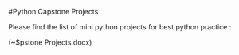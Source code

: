 
#Python Capstone Projects

Please find the list of mini python projects for best python practice :

(~$pstone Projects.docx)
